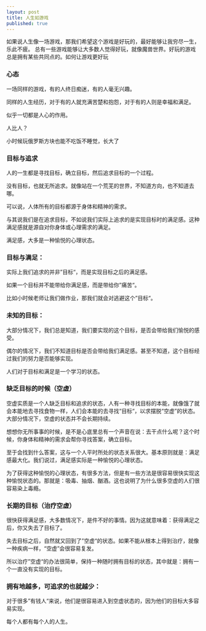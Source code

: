 ```yaml
---
layout: post
title: 人生如游戏
published: true
---
```


如果说人生像一场游戏，那我们希望这个游戏是好玩的，最好能够让我穷尽一生，乐此不疲。
总有一些游戏能够让大多数人觉得好玩，就像魔兽世界。好玩的游戏总是拥有某些共同点的。如何让游戏更好玩

### 心态

一场同样的游戏，有的人终日痴迷，有的人毫无兴趣。

同样的人生经历，对于有的人就充满苦楚和抱怨，对于有的人则是幸福和满足。

似乎一切都是人心的作用。

人比人？

小时候玩俄罗斯方块也能不吃饭不睡觉，长大了

### 目标与追求

人的一生都是寻找目标，确立目标，然后追求目标的一个过程。

没有目标，也就无所追求。就像站在一个荒芜的世界，不知道方向，也不知道去哪。

可以说，人体所有的目标都源于身体和精神的需求。

与其说我们是在追求目标，不如说我们实际上追求的是实现目标时的满足感。这种满足感就是源自对你身体或心理需求的满足。

满足感，大多是一种愉悦的心理状态。

### 目标与满足：

实际上我们追求的并非”目标“，而是实现目标之后的满足感。

如果一个目标并不能带给你满足感，而是带给你”痛苦“。

比如小时候老师让我们做作业，那我们就会对逃避这个”目标“。

### 未知的目标：

大部分情况下，我们总是知道，我们要实现的这个目标，是否会带给我们愉悦的感受。

偶尔的情况下，我们不知道目标是否会带给我们满足感。甚至不知道，这个目标经过我们的努力是否能够实现。

人们对于目标和满足是一个学习的状态。

### 缺乏目标的时候（空虚）

空虚实质是一个人缺乏目标和追求的状态，人有一种寻找目标的本能，就像饿了就会本能地去寻找食物一样，人们会本能的去寻找“目标“，以求摆脱“空虚”的状态。大部分情况下，空虚的状态并不会长期持续。

想想你无所事事的时候，是不是心底里总有一个声音在说：去干点什么呢？这个时候，你身体和精神的需求会帮你寻找答案，确立目标。

至于会找到什么答案，这与一个人平时所处的状态关系很大。基本原则就是：满足感最大化。我们说过，满足感实际是一种愉悦的心理状态。

为了获得这种愉悦的心理状态，有很多方法，但是有一些方法是很容易很快实现这种愉悦状态的。那就是：吸毒、抽烟、酗酒。这也说明了为什么很多空虚的人们很容易染上毒瘾。

### 长期的目标（治疗空虚）

很快获得满足感，大多数情况下，是件不好的事情。因为这就意味着：获得满足之后，你又失去了目标了。

失去目标之后，自然就又回到了”空虚“的状态。如果不能从根本上得到治疗，就像一种疾病一样，“空虚”会很容易复发。

所以治疗”空虚“的办法很简单，保持一种随时拥有目标的状态，其中就是：拥有一个一直没有实现的目标。

### 拥有地越多，可追求的也就越少：

对于很多”有钱人“来说，他们是很容易进入到空虚状态的，因为他们的目标大多容易实现。

每个人都有每个人的人生。
